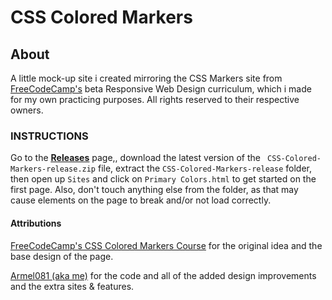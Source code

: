 # CSS Colored Markers

## About
A little mock-up site i created mirroring the CSS Markers site from [FreeCodeCamp's](https://www.freecodecamp.org) beta Responsive Web Design curriculum, which i made for my own practicing purposes. All rights reserved to their respective owners.

### INSTRUCTIONS

Go to the <ins>[**Releases**](https://github.com/Armel081/CSS-Colored-Markers/releases)</ins> page,, download the latest version of the ``` CSS-Colored-Markers-release.zip``` file, extract the ```CSS-Colored-Markers-release``` folder, then open up `Sites` and click on  ```Primary Colors.html``` to get started on the first page. Also, don't touch anything else from the folder, as that may cause elements on the page to break and/or not load correctly.

#### Attributions

[FreeCodeCamp's CSS Colored Markers Course](https://www.freecodecamp.org/learn/2022/responsive-web-design/#learn-css-colors-by-building-a-set-of-colored-markers) for the original idea and the base design of the page.

[Armel081 (aka me)](https://github.com/Armel081) for the code and all of the added design improvements and the extra sites & features.
